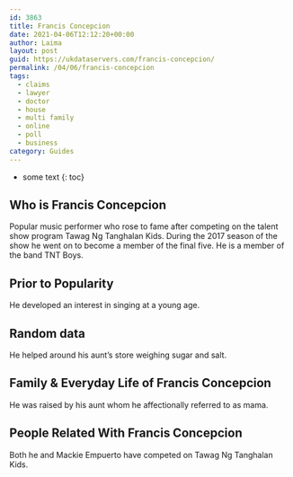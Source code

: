 ```yaml
---
id: 3863
title: Francis Concepcion
date: 2021-04-06T12:12:20+00:00
author: Laima
layout: post
guid: https://ukdataservers.com/francis-concepcion/
permalink: /04/06/francis-concepcion
tags:
  - claims
  - lawyer
  - doctor
  - house
  - multi family
  - online
  - poll
  - business
category: Guides
---
```


* some text
{: toc}


## Who is Francis Concepcion
                  
                  
                  
Popular music performer who rose to fame after competing on the talent show program Tawag Ng Tanghalan Kids. During the 2017 season of the show he went on to become a member of the final five. He is a member of the band TNT Boys.
                  
              
            
              
            
                
                
                
## Prior to Popularity
                  
                  
                  
He developed an interest in singing at a young age.
                  
              
            
              
            
                
                
                
## Random data
                  
                  
                  
He helped around his aunt&#8217;s store weighing sugar and salt.
                  
              
            
              
            
                
                
                
## Family & Everyday Life of Francis Concepcion
                  
                  
                  
He was raised by his aunt whom he affectionally referred to as mama.
                  
              
            
              
            
                
                
                
## People Related With Francis Concepcion
                  
                  
                  
Both he and Mackie Empuerto have competed on Tawag Ng Tanghalan Kids.
                  
              
            
              
            
                
              
            
              
              
            
            
              
            
          
          
          
